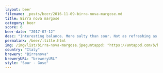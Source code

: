 ```yaml
---
layout: beer
filename: _posts/beer/2016-11-09-birra-nova-margose.md
title: Birra nova margose
category: beer
score: 6
beer-date: "2017-07-12"
desc: "Interesting balance. More salty than sour. Not as refreshing as I hoped"
permalink: /beer/:title.html
img: /img/list/birra-nova-margose.jpeguntappd: "https://untappd.com/b/birranova-margose/856052"
country: "Italy"
brewery: "Birranova"
breweryURL: "breweryURL"
style: "Sour - Gose"
---
```

